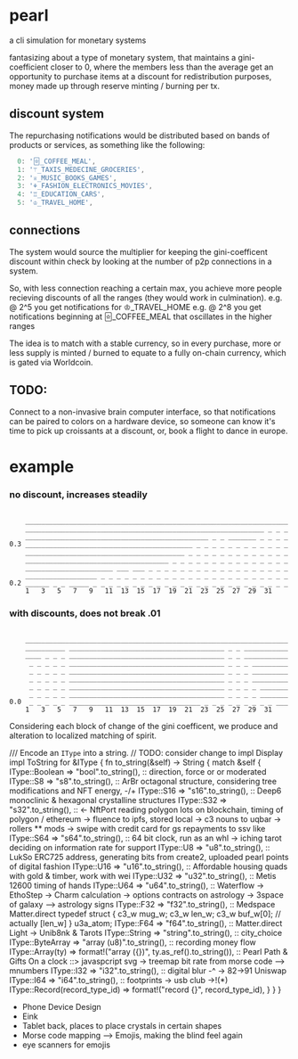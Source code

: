 # pearl

a cli simulation for monetary systems

fantasizing about a type of monetary system, that maintains a gini-coefficient closer to 0, where the members less than the average get an opportunity to purchase items at a discount for redistribution purposes, money made up through reserve minting / burning per tx.

## discount system

The repurchasing notifications would be distributed based on bands of products or services, as something like the following:
```js
  0: '🃟_COFFEE_MEAL',
  1: '⚚_TAXIS_MEDECINE_GROCERIES',
  2: '♕_MUSIC_BOOKS_GAMES',
  3: '⚘_FASHION_ELECTRONICS_MOVIES',
  4: '♖_EDUCATION_CARS',
  5: '♔_TRAVEL_HOME',

```

## connections

The system would source the multiplier for keeping the gini-coefficent discount within check by looking at the number of p2p connections in a system.

So, with less connection reaching a certain max, you achieve more people recieving discounts of all the ranges (they would work in culmination).
e.g. @ 2^5 you get notifications for ♔_TRAVEL_HOME
e.g. @ 2^8 you get notifications beginning at 🃟_COFFEE_MEAL that oscillates in the higher ranges

The idea is to match with a stable currency, so in every purchase, more or less supply is minted / burned to equate to a fully on-chain currency, which is gated via Worldcoin.

## TODO: 
Connect to a non-invasive brain computer interface, so that notifications can be paired to colors on a hardware device, so someone can know it's time to pick up croissants at a discount, or, book a flight to dance in europe.

# example

### no discount, increases steadily 
```

    __________________________________________________________________
    ____________________________________________________________ _ _ _
    ______________________________________________ _ _ _______ _ _ _ _
0.3 __________________________________________ _ _ _ _ _ _ _ _ _ _ _ _
    ________________________________________ _ _ _ _ _ _ _ _ _ _ _ _ _
    ____________________________________ _ _ _ _ _ _ _ _ _ _ _ _ _ _ _
    ______________________ ___ ___ _ _ _ _ _ _ _ _ _ _ _ _ _ _ _ _ _ _
    __________________ _ _ _ _ _ _ _ _ _ _ _ _ _ _ _ _ _ _ _ _ _ _ _ _
0.2 ______ _ _ _____ _ _ _ _ _ _ _ _ _ _ _ _ _ _ _ _ _ _ _ _ _ _ _ _ _
    1   3   5   7   9   11  13  15  17  19  21  23  25  27  29  31
```


### with discounts, does not break .01
```

    __________________________________________________________________
    __________ _______________________________________ _ _ ___________
    ____ _ _ _ _______________________________________ _ _ ___________
     _ _ _ _ _ _______________________________________ _ _ _ _________
     _ _ _ _ _ _______________________________________ _ _ _ _________
     _ _ _ _ _ _______________________________________ _ _ _ _________
     _ _ _ _ _ _______________________________________ _ _ _ _ _______
     _ _ _ _ _ _______________________________________ _ _ _ _ _______
0.0  _ _ _ _ _ _________________________________ _ _ _ _ _ _ _ _ _ ___
    1   3   5   7   9   11  13  15  17  19  21  23  25  27  29  31
```

Considering each block of change of the gini coefficent, we produce and alteration to localized matching of spirit.

/// Encode an `IType` into a string.
// TODO: consider change to impl Display
impl ToString for &IType {
    fn to_string(&self) -> String {
        match &self {
            IType::Boolean => "bool".to_string(), :: direction, force or or moderated
            IType::S8 => "s8".to_string(), :: ArBr octagonal structure, considering tree modifications and NFT energy, -/+
            IType::S16 => "s16".to_string(), :: Deep6 monoclinic & hexagonal crystalline structures
            IType::S32 => "s32".to_string(), :: <- NftPort reading polygon lots on blockchain, timing of polygon / ethereum -> fluence to ipfs, stored local -> c3 nouns to uqbar -> rollers ** mods -> swipe with credit card for gs repayments to ssv like
            IType::S64 => "s64".to_string(), :: 64 bit clock, run as an whl -> iching tarot deciding on information rate for support
            IType::U8 => "u8".to_string(), :: LukSo ERC725 address, generating bits from create2, uploaded pearl points of digital fashion
            IType::U16 => "u16".to_string(), :: Affordable housing quads with gold & timber, work with wei
            IType::U32 => "u32".to_string(), :: Metis 12600 timing of hands
            IType::U64 => "u64".to_string(), :: Waterflow -> EthoStep -> Charm calculation -> options contracts on astrology -> 3space of galaxy --> astrology signs
            IType::F32 => "f32".to_string(), :: Medspace Matter.direct typedef struct {
              c3_w mug_w;
              c3_w len_w;
              c3_w buf_w[0];    //  actually [len_w]
            } u3a_atom;
            IType::F64 => "f64".to_string(), :: Matter.direct Light -> Unib8nk & Tarots
            IType::String => "string".to_string(), :: city_choice
            IType::ByteArray => "array (u8)".to_string(), :: recording money flow
            IType::Array(ty) => format!("array ({})", ty.as_ref().to_string()), :: Pearl Path & Gifts On a clock ::> javaspcript svg -> treemap bit rate from morse code --> mnumbers 
            IType::I32 => "i32".to_string(), :: digital blur -^ -> 82->91 Uniswap
            IType::I64 => "i64".to_string(), :: footprints -> usb club ->!(*)
            IType::Record(record_type_id) => format!("record {}", record_type_id),
        }
    }
}

- Phone Device Design
- Eink 
- Tablet back, places to place crystals in certain shapes
- Morse code mapping --> Emojis, making the blind feel again
- eye scanners for emojis